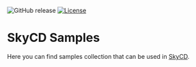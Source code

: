 ![GitHub release](https://img.shields.io/github/release/SkyCD/SkyCD-Samples.svg?maxAge=2592000) [![License](https://img.shields.io/github/license/SkyCD/SkyCD-Samples.svg?maxAge=2592000)](License.txt)
# SkyCD Samples

Here you can find samples collection that can be used in [SkyCD](https://github.com/SkyCD/SkyCD).


